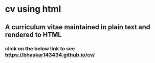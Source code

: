 # cv using html
## A curriculum vitae maintained in plain text and rendered to HTML
### click on the below link to see https://bhaskar143434.github.io/cv/
